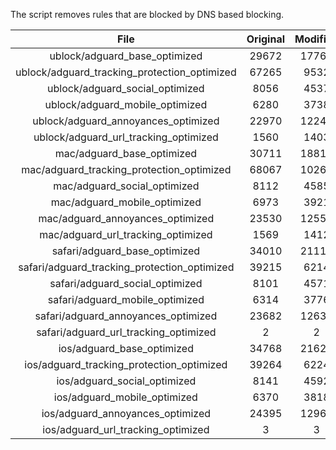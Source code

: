 The script removes rules that are blocked by DNS based blocking.


| File | Original | Modified |
|:----:|:-----:|:-----:|
| ublock/adguard_base_optimized | 29672 | 17763 |
| ublock/adguard_tracking_protection_optimized | 67265 | 9532 |
| ublock/adguard_social_optimized | 8056 | 4537 |
| ublock/adguard_mobile_optimized | 6280 | 3738 |
| ublock/adguard_annoyances_optimized | 22970 | 12245 |
| ublock/adguard_url_tracking_optimized | 1560 | 1403 |
| mac/adguard_base_optimized | 30711 | 18811 |
| mac/adguard_tracking_protection_optimized | 68067 | 10266 |
| mac/adguard_social_optimized | 8112 | 4585 |
| mac/adguard_mobile_optimized | 6973 | 3921 |
| mac/adguard_annoyances_optimized | 23530 | 12555 |
| mac/adguard_url_tracking_optimized | 1569 | 1412 |
| safari/adguard_base_optimized | 34010 | 21113 |
| safari/adguard_tracking_protection_optimized | 39215 | 6214 |
| safari/adguard_social_optimized | 8101 | 4571 |
| safari/adguard_mobile_optimized | 6314 | 3776 |
| safari/adguard_annoyances_optimized | 23682 | 12632 |
| safari/adguard_url_tracking_optimized | 2 | 2 |
| ios/adguard_base_optimized | 34768 | 21624 |
| ios/adguard_tracking_protection_optimized | 39264 | 6224 |
| ios/adguard_social_optimized | 8141 | 4592 |
| ios/adguard_mobile_optimized | 6370 | 3818 |
| ios/adguard_annoyances_optimized | 24395 | 12967 |
| ios/adguard_url_tracking_optimized | 3 | 3 |